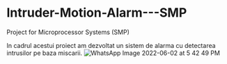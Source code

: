 # Intruder-Motion-Alarm---SMP
Project for Microprocessor Systems (SMP)


In cadrul acestui proiect am dezvoltat un sistem de alarma cu detectarea intrusilor pe baza miscarii.
![WhatsApp Image 2022-06-02 at 5 42 49 PM](https://user-images.githubusercontent.com/57183275/171656260-d595b5e4-7bc9-417b-b90f-6c50982910ef.jpeg)

